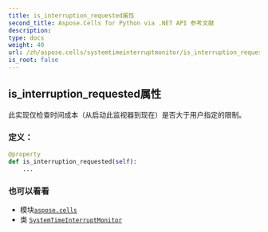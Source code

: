 ```yaml
---
title: is_interruption_requested属性
second_title: Aspose.Cells for Python via .NET API 参考文献
description:
type: docs
weight: 40
url: /zh/aspose.cells/systemtimeinterruptmonitor/is_interruption_requested/
is_root: false
---
```

## is_interruption_requested属性

此实现仅检查时间成本（从启动此监视器到现在）是否大于用户指定的限制。
### 定义：
```python
@property
def is_interruption_requested(self):
    ...
```

### 也可以看看
* 模块[`aspose.cells`](../../)
* 类 [`SystemTimeInterruptMonitor`](/cells/python-net/zh/aspose.cells/systemtimeinterruptmonitor)
